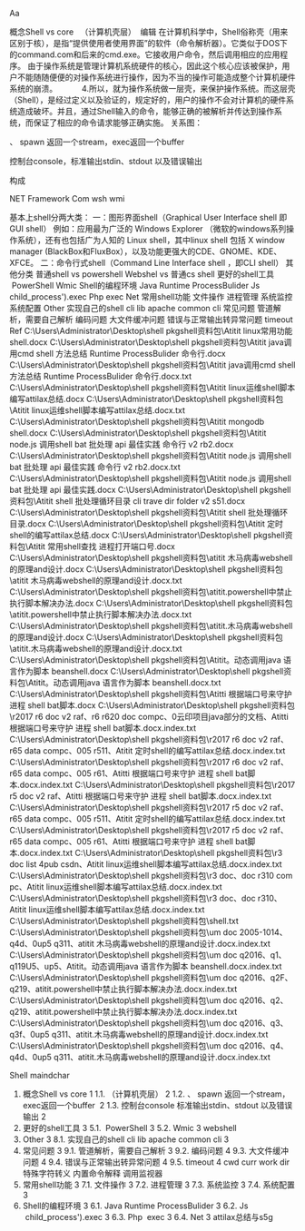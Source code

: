 Aa

概念Shell vs core
 
（计算机壳层）
 编辑
在计算机科学中，Shell俗称壳（用来区别于核），是指“提供使用者使用界面”的软件（命令解析器）。它类似于DOS下的command.com和后来的cmd.exe。它接收用户命令，然后调用相应的应用程序。
由于操作系统是管理计算机系统硬件的核心，因此这个核心应该被保护，用户不能随随便便的对操作系统进行操作，因为不当的操作可能造成整个计算机硬件系统的崩溃。
          4.所以，就为操作系统做一层壳，来保护操作系统。而这层壳（Shell），是经过定义以及验证的，规定好的，用户的操作不会对计算机的硬件系统造成破坏。并且，通过Shell输入的命令，能够正确的被解析并传达到操作系统，而保证了相应的命令请求能够正确实施。
关系图：            

、 spawn 返回一个stream，exec返回一个buffer

 控制台console，标准输出stdin、stdout 以及错误输出


构成

NET Framework
Com  wsh wmi


基本上shell分两大类：
一：图形界面shell（Graphical User Interface shell 即 GUI shell）
例如：应用最为广泛的 Windows Explorer （微软的windows系列操作系统），还有也包括广为人知的 Linux shell，其中linux shell 包括 X window manager (BlackBox和FluxBox），以及功能更强大的CDE、GNOME、KDE、 XFCE。
二：命令行式shell（Command Line Interface shell ，即CLI shell）
其他分类
普通shell vs  powershell
Webshel vs 普通cs shell
更好的shell工具
 PowerShell
Wmic
Shell的编程环境
Java Runtime ProcessBulider 
Js  child_process').exec
Php  exec 
Net
常用shell功能
文件操作
进程管理
系统监控
系统配置
Other
实现自己的shell cli lib apache common cli
常见问题
管道解析，需要自己解析
编码问题
大文件缓冲问题
错误与正常输出转异常问题
timeout
Ref
C:\Users\Administrator\Desktop\shell pkgshell资料包\Atitit  linux常用功能shell.docx
C:\Users\Administrator\Desktop\shell pkgshell资料包\Atitit java调用cmd shell 方法总结 Runtime ProcessBulider 命令行.docx
C:\Users\Administrator\Desktop\shell pkgshell资料包\Atitit java调用cmd shell 方法总结 Runtime ProcessBulider 命令行.docx.txt
C:\Users\Administrator\Desktop\shell pkgshell资料包\Atitit linux运维shell脚本编写attilax总结.docx
C:\Users\Administrator\Desktop\shell pkgshell资料包\Atitit linux运维shell脚本编写attilax总结.docx.txt
C:\Users\Administrator\Desktop\shell pkgshell资料包\Atitit mongodb shell.docx
C:\Users\Administrator\Desktop\shell pkgshell资料包\Atitit node.js 调用shell bat 批处理  api 最佳实践 命令行 v2 rb2.docx
C:\Users\Administrator\Desktop\shell pkgshell资料包\Atitit node.js 调用shell bat 批处理  api 最佳实践 命令行 v2 rb2.docx.txt
C:\Users\Administrator\Desktop\shell pkgshell资料包\Atitit node.js 调用shell bat 批处理  api 最佳实践.docx
C:\Users\Administrator\Desktop\shell pkgshell资料包\Atitit shell 批处理循环目录 cli trave dir folder v2 s51.docx
C:\Users\Administrator\Desktop\shell pkgshell资料包\Atitit shell 批处理循环目录.docx
C:\Users\Administrator\Desktop\shell pkgshell资料包\Atitit 定时shell的编写attilax总结.docx
C:\Users\Administrator\Desktop\shell pkgshell资料包\Atitit 常用shell查找 进程打开端口号.docx
C:\Users\Administrator\Desktop\shell pkgshell资料包\atitit 木马病毒webshell的原理and设计.docx
C:\Users\Administrator\Desktop\shell pkgshell资料包\atitit 木马病毒webshell的原理and设计.docx.txt
C:\Users\Administrator\Desktop\shell pkgshell资料包\atitit.powershell中禁止执行脚本解决办法.docx
C:\Users\Administrator\Desktop\shell pkgshell资料包\atitit.powershell中禁止执行脚本解决办法.docx.txt
C:\Users\Administrator\Desktop\shell pkgshell资料包\atitit.木马病毒webshell的原理and设计.docx
C:\Users\Administrator\Desktop\shell pkgshell资料包\atitit.木马病毒webshell的原理and设计.docx.txt
C:\Users\Administrator\Desktop\shell pkgshell资料包\Atitit。动态调用java 语言作为脚本 beanshell.docx
C:\Users\Administrator\Desktop\shell pkgshell资料包\Atitit。动态调用java 语言作为脚本 beanshell.docx.txt
C:\Users\Administrator\Desktop\shell pkgshell资料包\Atitti 根据端口号来守护 进程 shell bat脚本.docx
C:\Users\Administrator\Desktop\shell pkgshell资料包\r2017  r6 doc v2 raf、r6 r620 doc compc、0云印项目java部分的文档、Atitti 根据端口号来守护 进程 shell bat脚本.docx.index.txt
C:\Users\Administrator\Desktop\shell pkgshell资料包\r2017  r6 doc v2 raf、r65  data compc、005 r511、Atitit 定时shell的编写attilax总结.docx.index.txt
C:\Users\Administrator\Desktop\shell pkgshell资料包\r2017  r6 doc v2 raf、r65  data compc、005 r61、Atitti 根据端口号来守护 进程 shell bat脚本.docx.index.txt
C:\Users\Administrator\Desktop\shell pkgshell资料包\r2017 r5 doc v2 raf、Atitti 根据端口号来守护 进程 shell bat脚本.docx.index.txt
C:\Users\Administrator\Desktop\shell pkgshell资料包\r2017 r5 doc v2 raf、r65  data compc、005 r511、Atitit 定时shell的编写attilax总结.docx.index.txt
C:\Users\Administrator\Desktop\shell pkgshell资料包\r2017 r5 doc v2 raf、r65  data compc、005 r61、Atitti 根据端口号来守护 进程 shell bat脚本.docx.index.txt
C:\Users\Administrator\Desktop\shell pkgshell资料包\r3 doc list 4pub csdn、Atitit linux运维shell脚本编写attilax总结.docx.index.txt
C:\Users\Administrator\Desktop\shell pkgshell资料包\r3 doc、doc r310 com pc、Atitit linux运维shell脚本编写attilax总结.docx.index.txt
C:\Users\Administrator\Desktop\shell pkgshell资料包\r3 doc、doc r310、Atitit linux运维shell脚本编写attilax总结.docx.index.txt
C:\Users\Administrator\Desktop\shell pkgshell资料包\shell.txt
C:\Users\Administrator\Desktop\shell pkgshell资料包\um doc 2005-1014、q4d、0up5 q311、atitit 木马病毒webshell的原理and设计.docx.index.txt
C:\Users\Administrator\Desktop\shell pkgshell资料包\um doc q2016、q1、q119U5、up5、Atitit。动态调用java 语言作为脚本 beanshell.docx.index.txt
C:\Users\Administrator\Desktop\shell pkgshell资料包\um doc q2016、q2F、q219、atitit.powershell中禁止执行脚本解决办法.docx.index.txt
C:\Users\Administrator\Desktop\shell pkgshell资料包\um doc q2016、q2、q219、atitit.powershell中禁止执行脚本解决办法.docx.index.txt
C:\Users\Administrator\Desktop\shell pkgshell资料包\um doc q2016、q3、q3f、0up5 q311、atitit.木马病毒webshell的原理and设计.docx.index.txt
C:\Users\Administrator\Desktop\shell pkgshell资料包\um doc q2016、q4、q4d、0up5 q311、atitit.木马病毒webshell的原理and设计.docx.index.txt


Shell maindchar

 1. 概念Shell vs core 1
1.1. （计算机壳层） 2
1.2. 、 spawn 返回一个stream，exec返回一个buffer  2
1.3. 控制台console
标准输出stdin、stdout 以及错误输出 2
5. 更好的shell工具 3
5.1.  PowerShell 3
5.2. Wmic 3
webshell
8. Other 3
8.1. 实现自己的shell cli
lib apache common cli 3
9. 常见问题 3
9.1. 管道解析，需要自己解析 3
9.2. 编码问题 4
9.3. 大文件缓冲问题 4
9.4. 错误与正常输出转异常问题 4
9.5. timeout 4
cwd curr work dir
特殊字符转义
内置命令解释 调用监视器
7. 常用shell功能 3
7.1. 文件操作 3
7.2. 进程管理 3
7.3. 系统监控 3
7.4. 系统配置 3
6. Shell的编程环境 3
6.1. Java Runtime
ProcessBulider 3
6.2. Js  child_process').exec 3
6.3. Php  exec 3
6.4. Net 3
attilax总结与s5g

